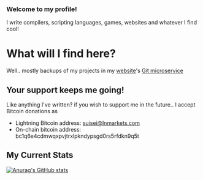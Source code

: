 ### Welcome to my profile!
I write compilers, scripting languages, games, websites and whatever I find cool!

# What will I find here?
Well.. mostly backups of my projects in my [website](https://ane.jp.net)'s [Git microservice](https://git.ane.jp.net)

## Your support keeps me going!
Like anything I've written? if you wish to support me in the future.. I accept Bitcoin donations as 
- Lightning Bitcoin address: suisei@lnmarkets.com
- On-chain bitcoin address: bc1q6e4cdmwqxpvjtrxlpkndypsgd0rs5rfdkn9q5t

## My Current Stats
[![Anurag's GitHub stats](https://github-readme-stats.vercel.app/api?username=miyukinozomi)](https://github.com/anuraghazra/github-readme-stats)

<!--
**MiyukiNozomi/MiyukiNozomi** is a ✨ _special_ ✨ repository because its `README.md` (this file) appears on your GitHub profile.
[![Top Langs](https://github-readme-stats.vercel.app/api/top-langs/?username=MiyukiNozomi)](https://github.com/anuraghazra/github-readme-stats)

Here are some ideas to get you started:

- 🔭 I’m currently working on ...
- 🌱 I’m currently learning ...
- 👯 I’m looking to collaborate on ...
- 🤔 I’m looking for help with ...
- 💬 Ask me about ...
- 📫 How to reach me: ...
- 😄 Pronouns: ...
- ⚡ Fun fact: ...
-->
